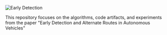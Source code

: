 ![Early Detection](./earlydetect)

This repository focuses on the algorithms, code artifacts, and experiments from the paper "Early Detection and Alternate Routes in Autonomous Vehicles"
